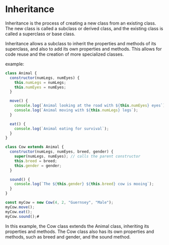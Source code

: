# Inheritance

Inheritance is the process of creating a new class from an existing class. The new class is called a subclass or derived class, and the existing class is called a superclass or base class.

Inheritance allows a subclass to inherit the properties and methods of its superclass, and also to add its own properties and methods. This allows for code reuse and the creation of more specialized classes.

example:

```js
class Animal {
  constructor(numLegs, numEyes) {
    this.numLegs = numLegs;
    this.numEyes = numEyes;
  }

  move() {
    console.log(`Animal looking at the road with ${this.numEyes} eyes`);
    console.log(`Animal moving with ${this.numLegs} legs`);
  }

  eat() {
    console.log(`Animal eating for survival`);
  }
}

class Cow extends Animal {
  constructor(numLegs, numEyes, breed, gender) {
    super(numLegs, numEyes); // calls the parent constructor
    this.breed = breed;
    this.gender = gender;
  }

  sound() {
    console.log(`The ${this.gender} ${this.breed} cow is mooing`);
  }
}

const myCow = new Cow(4, 2, "Guernsey", "Male");
myCow.move();
myCow.eat();
myCow.sound();#
```

In this example, the Cow class extends the Animal class, inheriting its properties and methods. The Cow class also has its own properties and methods, such as breed and gender, and the sound method.
